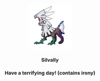 <p align="center">
    <img src="https://raw.githubusercontent.com/PokeAPI/sprites/master/sprites/pokemon/773.png" width="150" height="150">
</p>
<h3 align="center"> <b>Silvally</b></h3>
<h3 align="center">Have a terrifying day! (contains irony)</h3>
